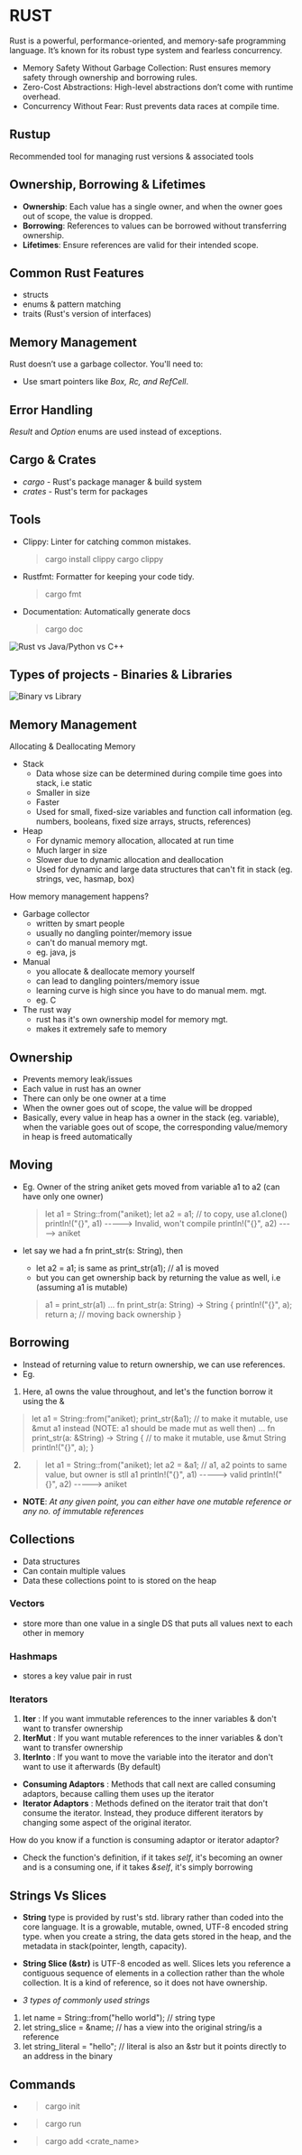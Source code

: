 # RUST
Rust is a powerful, performance-oriented, and memory-safe programming language. It’s known for its robust type system and fearless concurrency.
- Memory Safety Without Garbage Collection: Rust ensures memory safety through ownership and borrowing rules.
- Zero-Cost Abstractions: High-level abstractions don’t come with runtime overhead.
- Concurrency Without Fear: Rust prevents data races at compile time.

## Rustup
Recommended tool for managing rust versions & associated tools

## Ownership, Borrowing & Lifetimes
- **Ownership**: Each value has a single owner, and when the owner goes out of scope, the value is dropped.
- **Borrowing**: References to values can be borrowed without transferring ownership.
- **Lifetimes**: Ensure references are valid for their intended scope.

## Common Rust Features
- structs
- enums & pattern matching
- traits (Rust's version of interfaces)

## Memory Management
Rust doesn’t use a garbage collector. You'll need to:
- Use smart pointers like _Box, Rc, and RefCell_.

## Error Handling
_Result_ and _Option_ enums are used instead of exceptions.

## Cargo & Crates
- _cargo_ - Rust's package manager & build system
- _crates_ - Rust's term for packages

## Tools
- Clippy: Linter for catching common mistakes.
    > cargo install clippy
    > cargo clippy
- Rustfmt: Formatter for keeping your code tidy.
    > cargo fmt
- Documentation: Automatically generate docs
    > cargo doc

![Rust vs Java/Python vs C++](image.png)

## Types of projects - Binaries & Libraries
![Binary vs Library](image-1.png)

## Memory Management
Allocating & Deallocating Memory 
- Stack
    - Data whose size can be determined during compile time goes into stack, i.e static
    - Smaller in size
    - Faster
    - Used for small, fixed-size variables and function call information (eg. numbers, booleans, fixed size arrays, structs, references)
- Heap
    - For dynamic memory allocation, allocated at run time
    - Much larger in size
    - Slower due to dynamic allocation and deallocation
    - Used for dynamic and large data structures that can't fit in stack (eg. strings, vec, hasmap, box)

How memory management happens?
- Garbage collector
    - written by smart people
    - usually no dangling pointer/memory issue
    - can't do manual memory mgt.
    - eg. java, js
- Manual
    - you allocate & deallocate memory yourself
    - can lead to dangling pointers/memory issue
    - learning curve is high since you have to do manual mem. mgt.
    - eg. C
- The rust way
    - rust has it's own ownership model for memory mgt.
    - makes it extremely safe to memory

## Ownership
- Prevents memory leak/issues
- Each value in rust has an owner
- There can only be one owner at a time
- When the owner goes out of scope, the value will be dropped
- Basically, every value in heap has a owner in the stack (eg. variable), when the variable goes out of scope, the corresponding value/memory in heap is freed automatically

## Moving
-  Eg. Owner of the string aniket gets moved from variable a1 to a2 (can have only one owner)
    > let a1 = String::from("aniket);
    > let a2 = a1;              // to copy, use a1.clone()
    > println!("{}", a1) -----> Invalid, won't compile
    > println!("{}", a2) -----> aniket

- let say we had a fn print_str(s: String), then
    - let a2 = a1; is same as print_str(a1); // a1 is moved
    - but you can get ownership back by returning the value as well, i.e (assuming a1 is mutable)
    > a1 = print_str(a1)
    > ...
    > fn print_str(a: String) -> String {
        println!("{}", a);
        return a; // moving back ownership
    }

## Borrowing
- Instead of returning value to return ownership, we can use references.
- Eg. 
1. Here, a1 owns the value throughout, and let's the function borrow it using the &
  > let a1 = String::from("aniket);
  > print_str(&a1); // to make it mutable, use &mut a1 instead (NOTE: a1 should be made mut as well then)
  > ...
  > fn print_str(a: &String) -> String { // to make it mutable, use &mut String
    println!("{}", a);
  }
2.  > let a1 = String::from("aniket);
    > let a2 = &a1;              // a1, a2 points to same value, but owner is stll a1
    > println!("{}", a1) -----> valid
    > println!("{}", a2) -----> aniket

- **NOTE**: _At any given point, you can either have one mutable reference or any no. of immutable references_

## Collections
- Data structures
- Can contain multiple values
- Data these collections point to is stored on the heap

### Vectors
- store more than one value in a single DS that puts all values next to each other in memory

### Hashmaps
- stores a key value pair in rust

### Iterators
1. **Iter** : If you want immutable references to the inner variables & don't want to transfer ownership
2. **IterMut** : If you want mutable references to the inner variables & don't want to transfer ownership
3. **IterInto** : If you want to move the variable into the iterator and don't want to use it afterwards (By default)
- **Consuming Adaptors** : Methods that call next are called consuming adaptors, because calling them uses up the iterator
- **Iterator Adaptors** : Methods defined on the iterator trait that don't consume the iterator. Instead, they produce different iterators by changing some aspect of the original iterator.

How do you know if a function is consuming adaptor or iterator adaptor?
- Check the function's definition, if it takes _self_, it's becoming an owner and is a consuming one, if it takes _&self_, it's simply borrowing

## Strings Vs Slices
- **String** type is provided by rust's std. library rather than coded into the core language. It is a growable, mutable, owned, UTF-8 encoded string type. when you create a string, the data gets stored in the heap, and the metadata in stack(pointer, length, capacity).
- **String Slice (&str)** is UTF-8 encoded as well. Slices lets you reference a contiguous sequence of elements in a collection rather than the whole collection. It is a kind of reference, so it does not have ownership.

- _3 types of commonly used strings_
1. let name = String::from("hello world"); // string type
2. let string_slice = &name; // has a view into the original string/is a reference
3. let string_literal = "hello"; // literal is also an &str but it points directly to an address in the binary

## Commands
- > cargo init
- > cargo run
- > cargo add <crate_name>
